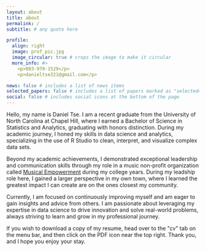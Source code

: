 ```yaml
---
layout: about
title: about
permalink: /
subtitle: # any quote here

profile:
  align: right
  image: prof_pic.jpg
  image_circular: true # crops the image to make it circular
  more_info: #>
    <p>803-979-1529</p>
    <p>danieltse321@gmail.com</p>

news: false # includes a list of news items
selected_papers: false # includes a list of papers marked as "selected={true}"
social: false # includes social icons at the bottom of the page
---
```


Hello, my name is Daniel Tse. I am a recent graduate from the University of North Carolina at Chapel Hill, where I earned a Bachelor of Science in Statistics and Analytics, graduating with honors distinction. During my academic journey, I honed my skills in data science and analytics, specializing in the use of R Studio to clean, interpret, and visualize complex data sets.

Beyond my academic achievements, I demonstrated exceptional leadership and communication skills through my role in a music non-profit organization called [Musical Empowerment](https://musical-empowerment.org) during my college years. During my leadship role here, I gained a larger perspective in my own town, where I learned the greatest impact I can create are on the ones closest my community.

Currently, I am focused on continuously improving myself and am eager to gain insights and advice from others. I am passionate about leveraging my expertise in data science to drive innovation and solve real-world problems, always striving to learn and grow in my professional journey.

If you wish to download a copy of my resume, head over to the "cv" tab on the menu bar, and then click on the PDF icon near the top right. Thank you, and I hope you enjoy your stay.
